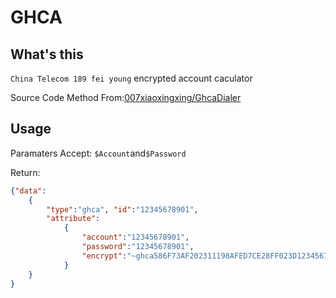 # GHCA

## What's this

 `China Telecom 189 fei young` encrypted account caculator

 Source Code Method From:[007xiaoxingxing/GhcaDialer](https://github.com/007xiaoxingxing/GhcaDialer )

## Usage

Paramaters Accept: `$Account`and`$Password`

Return:

```json
{"data":
    {
        "type":"ghca", "id":"12345678901",
        "attribute":
            {
                "account":"12345678901",
                "password":"12345678901",
                "encrypt":"~ghca586F73AF202311198AFED7CE28FF023D12345678901"
            }
    }
}
```